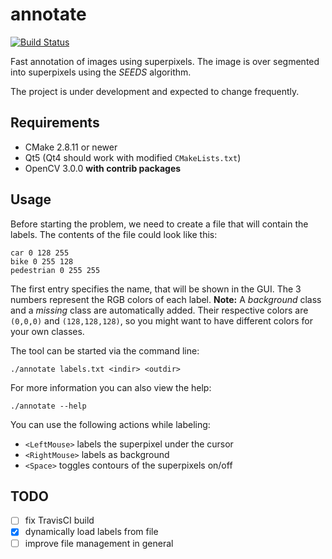 annotate
========
[![Build Status](https://travis-ci.org/grtlr/annotate.svg?branch=master)](https://travis-ci.org/grtlr/annotate)

Fast annotation of images using superpixels. The image is over segmented into superpixels using the *SEEDS* algorithm.

The project is under development and expected to change frequently.

Requirements
------------
* CMake 2.8.11 or newer
* Qt5 (Qt4 should work with modified ``CMakeLists.txt``)
* OpenCV 3.0.0 **with contrib packages**

Usage
-----
Before starting the problem, we need to create a file that will contain the labels. The contents of the file could look like this:

    car 0 128 255
    bike 0 255 128
    pedestrian 0 255 255

The first entry specifies the name, that will be shown in the GUI. The 3 numbers represent the RGB colors of each label. **Note:** A *background* class and a *missing* class are automatically added. Their respective colors are ``(0,0,0)`` and ``(128,128,128)``, so you might want to have different colors for your own classes.

The tool can be started via the command line:

    ./annotate labels.txt <indir> <outdir>

For more information you can also view the help:

    ./annotate --help

You can use the following actions while labeling:  

* ``<LeftMouse>`` labels the superpixel under the cursor
* ``<RightMouse>`` labels as background
* ``<Space>`` toggles contours of the superpixels on/off

TODO
----
- [ ] fix TravisCI build
- [x] dynamically load labels from file
- [ ] improve file management in general
